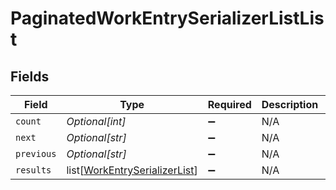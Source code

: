 # PaginatedWorkEntrySerializerListList


## Fields

| Field                                                                           | Type                                                                            | Required                                                                        | Description                                                                     | Example                                                                         |
| ------------------------------------------------------------------------------- | ------------------------------------------------------------------------------- | ------------------------------------------------------------------------------- | ------------------------------------------------------------------------------- | ------------------------------------------------------------------------------- |
| `count`                                                                         | *Optional[int]*                                                                 | :heavy_minus_sign:                                                              | N/A                                                                             | 123                                                                             |
| `next`                                                                          | *Optional[str]*                                                                 | :heavy_minus_sign:                                                              | N/A                                                                             |                                                                                 |
| `previous`                                                                      | *Optional[str]*                                                                 | :heavy_minus_sign:                                                              | N/A                                                                             |                                                                                 |
| `results`                                                                       | list[[WorkEntrySerializerList](../../models/shared/workentryserializerlist.md)] | :heavy_minus_sign:                                                              | N/A                                                                             |                                                                                 |